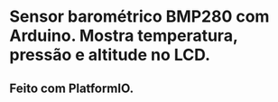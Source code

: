 # Sensor barométrico BMP280 com Arduino. Mostra temperatura, pressão e altitude no LCD.

## Feito com PlatformIO.